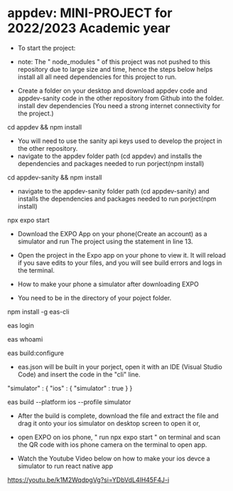 # appdev: MINI-PROJECT for 2022/2023 Academic year
- To start the project:
- note: The " node_modules " of this project was not pushed to this repository due to large size and time, hence the steps below helps install all all need dependencies for this project to run.

- Create a folder on your desktop and download appdev code and appdev-sanity code in the other repository from Github into the folder.
install dev dependencies (You need a strong internet connectivity for the project.) 

cd appdev && npm install
- You will need to use the sanity api keys used to develop the project in the other repository.
-  navigate to the appdev folder path (cd appdev) and installs the dependencies and packages needed to run porject(npm install)

cd appdev-sanity && npm install
- navigate to the appdev-sanity folder path (cd appdev-sanity) and installs the dependencies and packages needed to run porject(npm install)

npx expo start
- Download the EXPO App on your phone(Create an account) as a simulator and run The project using the statement in line 13.
- Open the project in the Expo app on your phone to view it. It will reload if you save edits to your files, and you will see build errors and logs in the terminal.





- How to make your phone a simulator after downloading EXPO
- You need to be in the directory of your poject folder.

npm install -g eas-cli

eas login

eas whoami

eas build:configure

- eas.json will be built in your porject, open it with an IDE (Visual Studio Code) and insert the code in the "cli" line.

"simulator" : {
  "ios" : {
    "simulator" : true
  }
}

eas build --platform ios --profile simulator

- After the build is complete, download the file and extract the file and drag it onto your ios simulator on desktop screen to open it or,
- open EXPO on ios phone, " run npx expo start " on terminal and scan the QR code with ios phone camera on the terminal to open app.

- Watch the Youtube Video below on how to make your ios devce a simulator to run react native app

https://youtu.be/k1M2WqdpgVg?si=YDbVdL4lH45F4J-i
